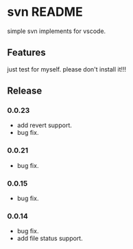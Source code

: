# svn README

simple svn implements for vscode.

## Features

just test for myself. please don't install it!!!

## Release
### 0.0.23
* add revert support.
* bug fix.
### 0.0.21
* bug fix.
### 0.0.15
* bug fix.
### 0.0.14
* bug fix.
* add file status support.